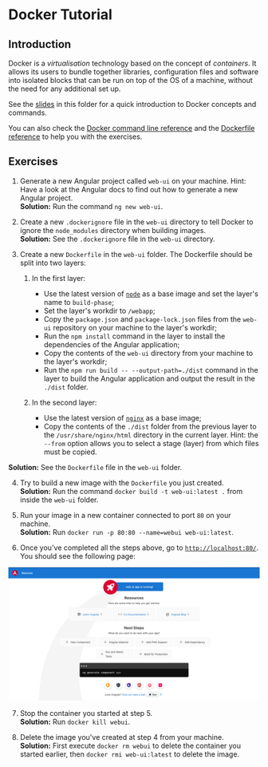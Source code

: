# Docker Tutorial

## Introduction

Docker is a *virtualisation* technology based on the concept of *containers*. It allows its users to bundle together libraries, configuration files and software into isolated blocks that can be run on top of the OS of a machine, without the need for any additional set up.

See the [slides](docker.pdf) in this folder for a quick introduction to Docker concepts and commands.

You can also check the [Docker command line reference](https://docs.docker.com/engine/reference/commandline/docker/) and the [Dockerfile reference](https://docs.docker.com/engine/reference/builder/) to help you with the exercises.

## Exercises

1. Generate a new Angular project called `web-ui` on your machine. Hint: Have a look at the Angular docs to find out how to generate a new Angular project.  
**Solution:** Run the command `ng new web-ui`.

2. Create a new `.dockerignore` file in the `web-ui` directory to tell Docker to ignore the `node_modules` directory when building images.  
**Solution:** See the `.dockerignore` file in the `web-ui` directory.

3. Create a new `Dockerfile` in the `web-ui` folder. The Dockerfile should be split into two layers:

    1. In the first layer:
        
        - Use the latest version of [`node`](https://hub.docker.com/_/node/) as a base image and set the layer's name to `build-phase`;
        - Set the layer's workdir to `/webapp`;
        - Copy the `package.json` and `package-lock.json` files from the `web-ui` repository on your machine to the layer's workdir;
        - Run the `npm install` command in the layer to install the dependencies of the Angular application;
        - Copy the contents of the `web-ui` directory from your machine to the layer's workdir;
        - Run the `npm run build -- --output-path=./dist` command in the layer to build the Angular application and output the result in the `./dist` folder.

    2. In the second layer:
        
        - Use the latest version of [`nginx`](https://hub.docker.com/_/nginx) as a base image;
        - Copy the contents of the `./dist` folder from the previous layer to the `/usr/share/nginx/html` directory in the current layer. Hint: the `--from` option allows you to select a stage (layer) from which files must be copied. 

**Solution:** See the `Dockerfile` file in the `web-ui` folder.

4. Try to build a new image with the `Dockerfile` you just created.  
**Solution:** Run the command `docker build -t web-ui:latest .` from inside the `web-ui` folder.

5. Run your image in a new container connected to port `80` on your machine.  
**Solution:** Run `docker run -p 80:80 --name=webui web-ui:latest`.

6. Once you've completed all the steps above, go to [`http://localhost:80/`](http://localhost:80/). You should see the following page:

![Result on http://localhost:80/](./result.png)

7. Stop the container you started at step 5.  
**Solution:** Run `docker kill webui`.

8. Delete the image you've created at step 4 from your machine.  
**Solution:** First execute `docker rm webui` to delete the container you started earlier, then `docker rmi web-ui:latest` to delete the image.
